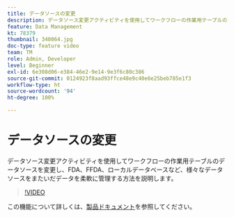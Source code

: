 ```yaml
---
title: データソースの変更
description: データソース変更アクティビティを使用してワークフローの作業用テーブルのデータソースを変更し、FDA、FFDA、ローカルデータベースなど、様々なデータソースをまたいだデータを柔軟に管理する方法を説明します。
feature: Data Management
kt: 78379
thumbnail: 340064.jpg
doc-type: feature video
team: TM
role: Admin, Developer
level: Beginner
exl-id: 6e308d06-e384-46e2-9e14-9e3f6c80c386
source-git-commit: 0124923f8aad93ffce48e9c40e6e25beb785e1f3
workflow-type: ht
source-wordcount: '94'
ht-degree: 100%

---
```


# データソースの変更

データソース変更アクティビティを使用してワークフローの作業用テーブルのデータソースを変更し、FDA、FFDA、ローカルデータベースなど、様々なデータソースをまたいだデータを柔軟に管理する方法を説明します。

>[!VIDEO](https://video.tv.adobe.com/v/340064?quality=12)

この機能について詳しくは、[製品ドキュメント](https://experienceleague.adobe.com/docs/campaign/campaign-v8/config/workflows.html?lang=ja#change-data-source-activity)を参照してください。
